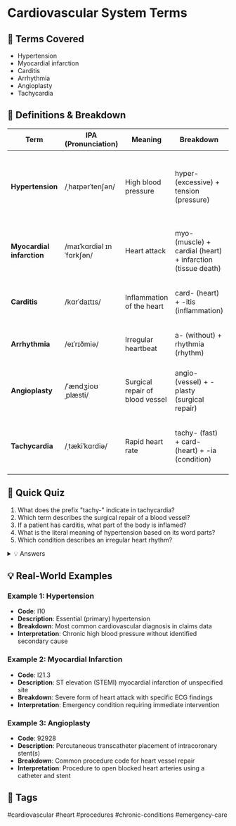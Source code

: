 # Cardiovascular System Terms

## 📘 Terms Covered
- Hypertension
- Myocardial infarction
- Carditis
- Arrhythmia
- Angioplasty
- Tachycardia

## 🧾 Definitions & Breakdown
| Term | IPA (Pronunciation) | Meaning | Breakdown | Example in Context |
|------|-------------------|---------|-----------|-------------------|
| **Hypertension** | /ˌhaɪpərˈtenʃən/ | High blood pressure | hyper- (excessive) + tension (pressure) | "Patient diagnosed with hypertension requires daily blood pressure monitoring" |
| **Myocardial infarction** | /maɪˈkɑrdiəl ɪnˈfɑrkʃən/ | Heart attack | myo- (muscle) + cardial (heart) + infarction (tissue death) | "Emergency room admission for acute myocardial infarction" |
| **Carditis** | /kɑrˈdaɪtɪs/ | Inflammation of the heart | card- (heart) + -itis (inflammation) | "Patient presents with symptoms of viral carditis" |
| **Arrhythmia** | /eɪˈrɪðmiə/ | Irregular heartbeat | a- (without) + rhythmia (rhythm) | "ECG shows signs of cardiac arrhythmia" |
| **Angioplasty** | /ˈændʒioʊˌplæsti/ | Surgical repair of blood vessel | angio- (vessel) + -plasty (surgical repair) | "Coronary angioplasty performed to clear blocked artery" |
| **Tachycardia** | /ˌtækiˈkɑrdiə/ | Rapid heart rate | tachy- (fast) + card- (heart) + -ia (condition) | "Patient experiencing tachycardia with heart rate over 100 BPM" |

## 📝 Quick Quiz
1. What does the prefix "tachy-" indicate in tachycardia?
2. Which term describes the surgical repair of a blood vessel?
3. If a patient has carditis, what part of the body is inflamed?
4. What is the literal meaning of hypertension based on its word parts?
5. Which condition describes an irregular heart rhythm?

<details>
<summary>💡 Answers</summary>

1. "Tachy-" means fast/rapid
2. Angioplasty
3. The heart
4. Excessive (hyper-) pressure/tension
5. Arrhythmia
</details>

## 💡 Real-World Examples

### Example 1: Hypertension
- **Code**: I10
- **Description**: Essential (primary) hypertension
- **Breakdown**: Most common cardiovascular diagnosis in claims data
- **Interpretation**: Chronic high blood pressure without identified secondary cause

### Example 2: Myocardial Infarction
- **Code**: I21.3
- **Description**: ST elevation (STEMI) myocardial infarction of unspecified site
- **Breakdown**: Severe form of heart attack with specific ECG findings
- **Interpretation**: Emergency condition requiring immediate intervention

### Example 3: Angioplasty
- **Code**: 92928
- **Description**: Percutaneous transcatheter placement of intracoronary stent(s)
- **Breakdown**: Common procedure code for heart vessel repair
- **Interpretation**: Procedure to open blocked heart arteries using a catheter and stent

## 🔖 Tags
#cardiovascular #heart #procedures #chronic-conditions #emergency-care
